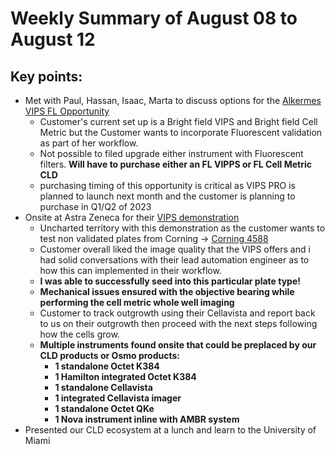 # Weekly Summary of August 08 to August 12

## Key points:
- Met with Paul, Hassan, Isaac, Marta to discuss options for the [Alkermes VIPS FL Opportunity](https://advancedinstruments.lightning.force.com/lightning/r/Opportunity/0064x00000CmsLEAAZ/view)
  - Customer's current set up is a Bright field VIPS and Bright field Cell Metric but the Customer wants to incorporate Fluorescent validation as part of her workflow.
  - Not possible to filed upgrade either instrument with Fluorescent filters.  **Will have to purchase either an FL VIPPS or FL Cell Metric CLD**
  - purchasing timing of this opportunity is critical as VIPS PRO is planned to launch next month and the customer is planning to purchase in Q1/Q2 of 2023
- Onsite at Astra Zeneca for their [VIPS demonstration](https://advancedinstruments.lightning.force.com/lightning/r/Opportunity/0064x00000Fm9ACAAZ/view)
  - Uncharted territory with this demonstration as the customer wants to test non validated plates from Corning -> [Corning 4588](https://ecatalog.corning.com/life-sciences/b2c/US/en/Microplates/Assay-Microplates/384-Well-Microplates/Corning%C2%AE-384-well-Black-Clear-and-White-Clear-Bottom-Polystyrene-Microplates/p/4588)
  - Customer overall liked the image quality that the VIPS offers and i had solid conversations with their lead automation engineer as to how this can implemented in their workflow.
  - **I was able to successfully seed into this particular plate type!**
  - **Mechanical issues ensured with the objective bearing while performing the cell metric whole well imaging**
  - Customer to track outgrowth using their Cellavista and report back to us on their outgrowth then proceed with the next steps following how the cells grow.
  - **Multiple instruments found onsite that could be preplaced by our CLD products or Osmo products:**
    - **1 standalone Octet K384**
    - **1 Hamilton integrated Octet K384**
    - **1 standalone Cellavista**
    - **1 integrated Cellavista imager**
    - **1 standalone Octet QKe**
    - **1 Nova instrument inline with AMBR system**
- Presented our CLD ecosystem at a lunch and learn to the University of Miami
